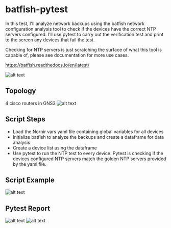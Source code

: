 # batfish-pytest

In this test, I'll analyze network backups using the batfish network configuration analysis tool to check if the devices have the correct NTP servers configured. I'll use pytest to carry out the verification test and print to the screen any devices that fail the test.

Checking for NTP servers is just scratching the surface of what this tool is capable of, please see documentation for more use cases.

https://batfish.readthedocs.io/en/latest/

![alt text](https://i.imgur.com/ZT3vEGC.png)

## Topology
4 cisco routers in GNS3
![alt text](https://i.imgur.com/2zN5XxH.png)

## Script Steps
- Load the Nornir vars yaml file containing global variables for all devices
- Initialize batfish to analyze the backups and create a dataframe for data analysis
- Create a device list using the dataframe
- Use pytest to run the NTP test to every device. Pytest is checking if the devices configured NTP servers match the golden NTP servers provided by the yaml file.

## Script Example
![alt text](https://i.imgur.com/XYwsFsZ.png)

## Pytest Report
![alt text](https://i.imgur.com/DB3kzBH.png)
![alt text](https://i.imgur.com/hZMRIHn.png)
